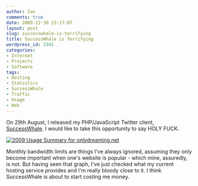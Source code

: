```yaml
---
author: Ian
comments: true
date: 2009-12-30 23:17:07
layout: post
slug: successwhale-is-terrifying
title: SuccessWhale is Terrifying
wordpress_id: 2591
categories:
- Internet
- Projects
- Software
tags:
- Hosting
- Statistics
- SuccessWhale
- Traffic
- Usage
- Web
---
```


On 29th August, I released my PHP/JavaScript Twitter client, [SuccessWhale](http://ianrenton.com/software/successwhale).  I would like to take this opportunity to say HOLY FUCK.

[![2009 Usage Summary for onlydreaming.net](https://files.ianrenton.com/sites/blog/2009/12/2009usagesummary.jpg)](https://files.ianrenton.com/sites/blog/2009/12/2009usagesummary.jpg)

Monthly bandwidth limits are things I've always ignored, assuming they only become important when one's website is popular - which mine, assuredly, is not.  But having seen that graph, I've just checked what my current hosting service provides and I'm really bloody close to it.  I think SuccessWhale is about to start costing me money.
